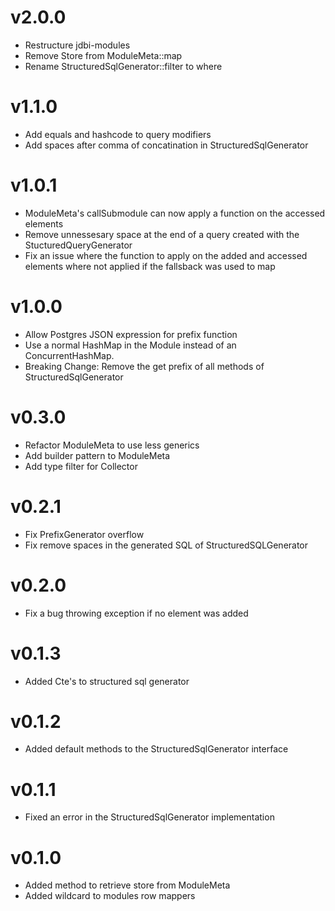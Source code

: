 # v2.0.0

- Restructure jdbi-modules
- Remove Store from ModuleMeta::map
- Rename StructuredSqlGenerator::filter to where

# v1.1.0

- Add equals and hashcode to query modifiers
- Add spaces after comma of concatination in StructuredSqlGenerator

# v1.0.1

- ModuleMeta's callSubmodule can now apply a function on the accessed elements
- Remove unnessesary space at the end of a query created with the StucturedQueryGenerator
- Fix an issue where the function to apply on the added and accessed elements where not applied if the fallsback was used to map

# v1.0.0

- Allow Postgres JSON expression for prefix function
- Use a normal HashMap in the Module instead of an ConcurrentHashMap.
- Breaking Change: Remove the get prefix of all methods of StructuredSqlGenerator

# v0.3.0

- Refactor ModuleMeta to use less generics
- Add builder pattern to ModuleMeta
- Add type filter for Collector

# v0.2.1

- Fix PrefixGenerator overflow
- Fix remove spaces in the generated SQL of StructuredSQLGenerator

# v0.2.0

- Fix a bug throwing exception if no element was added

# v0.1.3

- Added Cte's to structured sql generator

# v0.1.2

- Added default methods to the StructuredSqlGenerator interface

# v0.1.1

- Fixed an error in the StructuredSqlGenerator implementation

# v0.1.0

- Added method to retrieve store from ModuleMeta
- Added wildcard to modules row mappers
